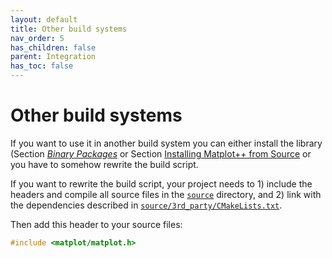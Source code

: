 ```yaml
---
layout: default
title: Other build systems
nav_order: 5
has_children: false
parent: Integration
has_toc: false
---
```

# Other build systems

If you want to use it in another build system you can either install the library (Section [*Binary Packages*](binary-packages.md) or Section [Installing Matplot++ from Source](build-from-source/installing-matplot-from-source.md) or you have to somehow rewrite the build script.

If you want to rewrite the build script, your project needs to 1) include the headers and compile all source files in the [`source`](https://github.com/alandefreitas/matplotplusplus/blob/master/source) directory, and 2) link with the dependencies described in [`source/3rd_party/CMakeLists.txt`](https://github.com/alandefreitas/matplotplusplus/blob/master/source/3rd_party/CMakeLists.txt).

Then add this header to your source files:

```cpp
#include <matplot/matplot.h>
```   




<!-- Generated with mdsplit: https://github.com/alandefreitas/mdsplit -->
